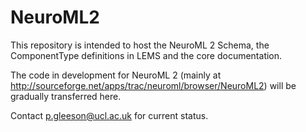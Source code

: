 NeuroML2
========

This repository is intended to host the NeuroML 2 Schema, the ComponentType definitions in LEMS 
and the core documentation.

The code in development for NeuroML 2 (mainly at http://sourceforge.net/apps/trac/neuroml/browser/NeuroML2)
will be gradually transferred here.

Contact p.gleeson@ucl.ac.uk for current status.
